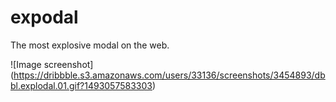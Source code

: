 # expodal
The most explosive modal on the web.

![Image screenshot]
(https://dribbble.s3.amazonaws.com/users/33136/screenshots/3454893/dbbl.explodal.01.gif?1493057583303)
